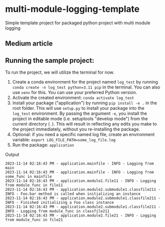 # multi-module-logging-template
Simple template project for packaged python project with multi module logging

## Medium article

## Running the sample project:
To run the project, we will utilize the terminal for now.
1. Create a conda environment for the project named `log_test` by running `conda create -n log_test python=3.11 pip` in the terminal. You can also use `venv` for this. You can use your preferred Python version.
2. Activate the created environment: `conda activate log_test`
3. Install your package ("application") by running `pip install -e .` in the root folder. This will use `setup.py` to install your package into the `log_test` environment. By passing the argument `-e`, you install the  project in editable mode (i.e. setuptools "develop mode") from the current directory (`.`). This will result in reflecting any edits you make to the project immediately, without you re-installing the package. 
4. Optional: if you need a specific named log file, create an environment variable: `export LOG_FILE_PATH=some_log_file.log`
5. Run the package: `application`

Output
```log
2023-11-14 02:16:43 PM - application.mainfile - INFO - Logging from main
2023-11-14 02:16:43 PM - application.mainfile - INFO - Logging from some_func in mainfile
2023-11-14 02:16:43 PM - application.module1.file11 - INFO - Logging from module_func in file11
2023-11-14 02:16:43 PM - application.module2.submodule1.classfile211 - INFO - Foo.bar method is called when initializing an instance
2023-11-14 02:16:43 PM - application.module2.submodule1.classfile211 - INFO - Finished initializing a Foo class instance
2023-11-14 02:16:43 PM - application.module2.submodule1.classfile211 - INFO - Logging from module_func in classfile211
2023-11-14 02:16:43 PM - application.module2.file21 - INFO - Logging from module_func in file21

```
